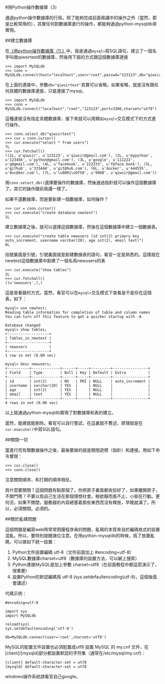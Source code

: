 #用Python操作數據庫（3）

通過python操作數據庫的行爲，除了能夠完成前面兩講中的操作之外（當然，那是比較常用的），其實任何對數據庫進行的操作，都能夠通過python-mysqldb來實現。

##建立數據庫

在[《用python操作數據庫（1）》](./303.md)中，我是通過`mysql>`寫SQL語句，建立了一個名字叫做qiwsirtest的數據庫，然後用下面的方式跟這個數據庫連接

    >>> import MySQLdb
    >>> conn = MySQLdb.connect(host="localhost",user="root",passwd="123123",db="qiwsirtest",charset="utf8")

在上面的連接中，參數`db="qiwsirtest"`其實可以省略，如果省略，就是沒有跟任何具體的數據庫連接，只是連接了mysql。

    >>> import MySQLdb
    >>> conn = MySQLdb.connect("localhost","root","123123",port=3306,charset="utf8")

這種連接沒有指定具體數據庫，接下來就可以用類似`mysql>`交互模式下的方式進行操作。

    >>> conn.select_db("qiwsirtest")
    >>> cur = conn.cursor()
    >>> cur.execute("select * from users")
    7L
    >>> cur.fetchall()
    ((1L, u'qiwsir', u'123123', u'qiwsir@gmail.com'), (2L, u'mypython', u'123456', u'python@gmail.com'), (3L, u'google', u'111222', u'g@gmail.com'), (4L, u'facebook', u'222333', u'f@face.book'), (5L, u'github', u'333444', u'git@hub.com'), (6L, u'docker', u'444555', u'doc@ker.com'), (7L, u'\u8001\u9f50', u'9988', u'qiwsir@gmail.com'))

用`conn.select_db()`選擇要操作的數據庫，然後通過指針就可以操作這個數據庫了。其它的操作跟前兩講一樣了。

如果不選數據庫，而是要新建一個數據庫，如何操作？

    >>> cur = conn.cursor()
    >>> cur.execute("create database newtest")
    1L

建立數據庫之後，就可以選擇這個數據庫，然後在這個數據庫中建立一個數據表。

    >>> cur.execute("create table newusers (id int(2) primary key auto_increment, username varchar(20), age int(2), email text)")
    0L

括號裏面是引號，引號裏面就是創建數據表的語句，看官一定是熟悉的。這樣就在newtest這個數據庫中創建了一個名爲newusers的表

    >>> cur.execute("show tables")
    1L
    >>> cur.fetchall()
    ((u'newusers',),)

這是查看錶的方式。當然，看官可以在`mysql>`交互模式下查看是不是存在這個表。如下：

    mysql> use newtest;
    Reading table information for completion of table and column names
    You can turn off this feature to get a quicker startup with -A

    Database changed
    mysql> show tables;
    +-------------------+
    | Tables_in_newtest |
    +-------------------+
    | newusers          |
    +-------------------+
    1 row in set (0.00 sec)

    mysql> desc newusers;
    +----------+-------------+------+-----+---------+----------------+
    | Field    | Type        | Null | Key | Default | Extra          |
    +----------+-------------+------+-----+---------+----------------+
    | id       | int(2)      | NO   | PRI | NULL    | auto_increment |
    | username | varchar(20) | YES  |     | NULL    |                |
    | age      | int(2)      | YES  |     | NULL    |                |
    | email    | text        | YES  |     | NULL    |                |
    +----------+-------------+------+-----+---------+----------------+
    4 rows in set (0.00 sec)

以上就通過python-mysqldb實現了對數據庫和表的建立。

當然，能建就能刪除。看官可以自行嘗試，在這裏就不贅述，原理就是在`cur.execute()`中寫SQL語句。

##關閉一切

當進行完有關數據操作之後，最後要做的就是關閉遊標（指針）和連接。用如下命令實現：

    >>> cur.close()
    >>> conn.close()

注意關閉順序，和打開的順序相反。

爲什麼要關閉？這個問題有點那個了。你把房子裏面都收拾好了，如果離開房子，不關門嗎？不要以爲自己生活在那個理想社會。樹欲靜而風不止，小偷在行動。更何況，如果不關閉，服務器的內容總塞着那些東西而沒有釋放，早晚就滿了。所以，必須關閉。必須的。

##關於亂碼問題

這個問題是編寫web時常常困擾程序員的問題，亂碼的本質來自於編碼格式的設置混亂。所以，要特別提醒諸位注意。在用python-mysqldb的時候，爲了放置亂碼，可以做如下統一設置：

1. Python文件設置編碼 utf-8（文件前面加上 #encoding=utf-8)
2. MySQL數據庫charset=utf8（數據庫的設置方法，可以網上搜索）
3. Python連接MySQL是加上參數 charset=utf8（在前面教程中都這麼演示了，很重要）
4. 設置Python的默認編碼爲 utf-8 (sys.setdefaultencoding(utf-8)，這個後面會講述）

代碼示例：

    #encoding=utf-8

    import sys
    import MySQLdb

    reload(sys)
    sys.setdefaultencoding('utf-8')

    db=MySQLdb.connect(user='root',charset='utf8')

MySQL的配置文件設置也必須配置成utf8 設置 MySQL 的 my.cnf 文件，在 [client]/[mysqld]部分都設置默認的字符集（通常在/etc/mysql/my.cnf)：

    [client] default-character-set = utf8
    [mysqld] default-character-set = utf8

windows操作系統請看官自己google。
